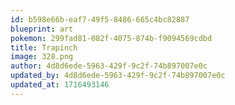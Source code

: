 ```yaml
---
id: b598e66b-eaf7-49f5-8486-665c4bc82887
blueprint: art
pokemon: 299fad81-082f-4075-874b-f9094569cdbd
title: Trapinch
image: 328.png
author: 4d8d6ede-5963-429f-9c2f-74b897007e0c
updated_by: 4d8d6ede-5963-429f-9c2f-74b897007e0c
updated_at: 1716493146
---
```

